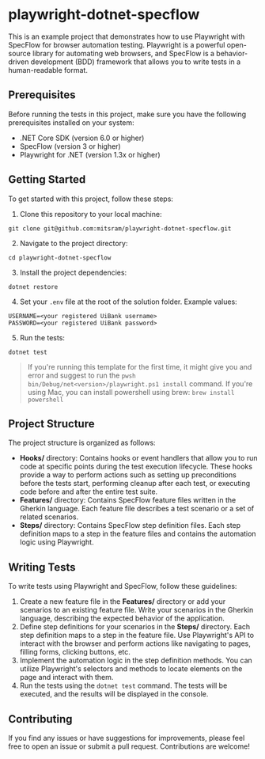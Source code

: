 # playwright-dotnet-specflow

This is an example project that demonstrates how to use Playwright with SpecFlow for browser automation testing. Playwright is a powerful open-source library for automating web browsers, and SpecFlow is a behavior-driven development (BDD) framework that allows you to write tests in a human-readable format.

## Prerequisites
Before running the tests in this project, make sure you have the following prerequisites installed on your system:

* .NET Core SDK (version 6.0 or higher)
* SpecFlow (version 3 or higher)
* Playwright for .NET (version 1.3x or higher)

## Getting Started
To get started with this project, follow these steps:

1. Clone this repository to your local machine:
```
git clone git@github.com:mitsram/playwright-dotnet-specflow.git
```
2. Navigate to the project directory:
```
cd playwright-dotnet-specflow
```
3. Install the project dependencies:
```
dotnet restore
```
4. Set your `.env` file at the root of the solution folder. Example values:
```
USERNAME=<your registered UiBank username>
PASSWORD=<your registered UiBank password>
```

5. Run the tests:
```
dotnet test
```

> If you're running this template for the first time, it might give you and error and suggest to run the `pwsh bin/Debug/net<version>/playwright.ps1 install` command. If you're using Mac, you can install powershell using brew: `brew install powershell`


## Project Structure
The project structure is organized as follows:

* **Hooks/** directory: Contains hooks or event handlers that allow you to run code at specific points during the test execution lifecycle. These hooks provide a way to perform actions such as setting up preconditions before the tests start, performing cleanup after each test, or executing code before and after the entire test suite.
* **Features/** directory: Contains SpecFlow feature files written in the Gherkin language. Each feature file describes a test scenario or a set of related scenarios.
* **Steps/** directory: Contains SpecFlow step definition files. Each step definition maps to a step in the feature files and contains the automation logic using Playwright.


## Writing Tests
To write tests using Playwright and SpecFlow, follow these guidelines:

1. Create a new feature file in the **Features/** directory or add your scenarios to an existing feature file. Write your scenarios in the Gherkin language, describing the expected behavior of the application.
2. Define step definitions for your scenarios in the **Steps/** directory. Each step definition maps to a step in the feature file. Use Playwright's API to interact with the browser and perform actions like navigating to pages, filling forms, clicking buttons, etc.
3. Implement the automation logic in the step definition methods. You can utilize Playwright's selectors and methods to locate elements on the page and interact with them.
4. Run the tests using the `dotnet test` command. The tests will be executed, and the results will be displayed in the console.

## Contributing
If you find any issues or have suggestions for improvements, please feel free to open an issue or submit a pull request. Contributions are welcome!